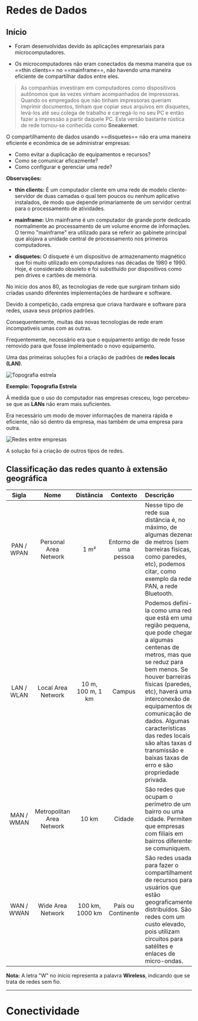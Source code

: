 # Redes de Dados

## Início

- Foram desenvolvidas devido às aplicações empresariais para microcomputadores.

- Os microcomputadores não eram conectados da mesma maneira que os ==thin clients== no ==mainframe==, não havendo uma maneira eficiente de compartilhar dados entre eles.

> As companhias investiram em computadores como dispositivos autônomos que às vezes vinham acompanhados de impressoras. Quando os empregados que não tinham impressoras queriam imprimir documentos, tinham que copiar seus arquivos em disquetes, levá-los até seu colega de trabalho e carregá-lo no seu PC e então fazer a impressão a partir daquele PC. Esta versão bastante rústica de rede tornou-se conhecida como **Sneakernet**.

O compartilhamento de dados usando ==disquetes== não era uma maneira eficiente e econômica de se administrar empresas:

- Como evitar a duplicação de equipamentos e recursos?
- Como se comunicar eficazmente?
- Como configurar e gerenciar uma rede?

**Observações:**

- **thin clients:** É um computador cliente em uma rede de modelo cliente-servidor de duas camadas o qual tem poucos ou nenhum aplicativo instalados, de modo que depende primariamente de um servidor central para o processamento de atividades.

- **mainframe:** Um mainframe é um computador de grande porte dedicado normalmente ao processamento de um volume enorme de informações. O termo "mainframe" era utilizado para se referir ao gabinete principal que alojava a unidade central de processamento nos primeiros computadores.
- **disquetes:** O disquete é um dispositivo de armazenamento magnético que foi muito utilizado em computadores nas décadas de 1980 e 1990. Hoje, é considerado obsoleto e foi substituído por dispositivos como pen drives e cartões de memória.

No início dos anos 80, as tecnologias de rede que surgiram tinham sido criadas usando diferentes implementações de hardware e software.

Devido à competição, cada empresa que criava hardware e software para redes, usava seus próprios padrões.

Consequentemente, muitas das novas tecnologias de rede eram incompatíveis umas com as outras.

Frequentemente, necessário era que o equipamento antigo de rede fosse removido para que fosse implementado o novo equipamento.

Uma das primeiras soluções foi a criação de padrões de **redes locais (LAN)**.

![Topografia estrela](./Recursos/rede-local-lan.png)

**Exemplo: Topografia Estrela**

À medida que o uso do computador nas empresas cresceu, logo percebeu-se que as **LANs** não eram mais suficientes.

Era necessário um modo de mover informações de maneira rápida e eficiente, não só dentro da empresa, mas também de uma empresa para outra.

![Redes entre empresas](./Recursos/rede-empresas.png)

A solução foi a criação de outros tipos de redes.

## Classificação das redes quanto à extensão geográfica

|   Sigla    |           Nome            |     Distância     |       Contexto        | Descrição                                                                                                                                                                                                                                                                                                                                                                             |
| :--------: | :-----------------------: | :---------------: | :-------------------: | :------------------------------------------------------------------------------------------------------------------------------------------------------------------------------------------------------------------------------------------------------------------------------------------------------------------------------------------------------------------------------------ |
| PAN / WPAN |   Personal Area Network   |       1 m²        | Entorno de uma pessoa | Nesse tipo de rede sua distância é, no máximo, de algumas dezenas de metros (sem barreiras físicas, como paredes, etc), podemos citar, como exemplo da rede PAN, a rede Bluetooth.                                                                                                                                                                                                    |
| LAN / WLAN |    Local Area Network     | 10 m, 100 m, 1 km |        Campus         | Podemos defini-la como uma rede que está em uma região pequena, que pode chegar a algumas centenas de metros, mas que se reduz para bem menos. Se houver barreiras físicas (paredes, etc), haverá uma interconexão de equipamentos de comunicação de dados. Algumas características das redes locais são altas taxas de transmissão e baixas taxas de erro e são propriedade privada. |
| MAN / WMAN | Metropolitan Area Network |       10 km       |        Cidade         | São redes que ocupam o perímetro de um bairro ou uma cidade. Permitem que empresas com filiais em bairros diferentes se comuniquem.                                                                                                                                                                                                                                                   |
| WAN / WWAN |     Wide Area Network     |  100 km, 1000 km  |  País ou Continente   | São redes usadas para fazer o compartilhamento de recursos para usuários que estão geograficamente distribuídos. São redes com um custo elevado, pois utilizam circuitos para satélites e enlaces de micro-ondas.                                                                                                                                                                     |

**Nota:** A letra "W" no início representa a palavra **Wireless**, indicando que se trata de redes sem fio.

---

# Conectividade
